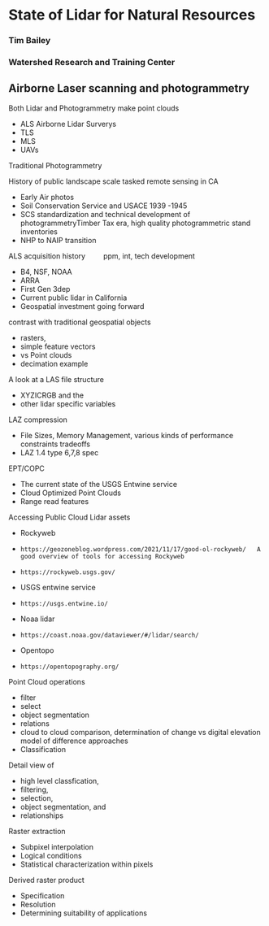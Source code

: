 # State of Lidar for Natural Resources

### Tim Bailey 
### Watershed Research and Training Center


## Airborne Laser scanning and photogrammetry
Both Lidar and Photogrammetry make point clouds
+ ALS Airborne Lidar Surverys 
+ TLS 
+ MLS 
+ UAVs

Traditional Photogrammetry

History of public landscape scale tasked remote sensing in CA
+ Early Air photos
+ Soil Conservation Service and USACE 1939 -1945
+ SCS standardization and technical development of photogrammetryTimber Tax era, high quality photogrammetric stand inventories
+ NHP to NAIP transition   

ALS acquisition history         ppm, int, tech development
+ B4, NSF, NOAA
+ ARRA
+ First Gen 3dep
+ Current public lidar in California
+ Geospatial investment going forward

contrast with traditional geospatial objects 
+ rasters, 
+ simple feature vectors
+ vs Point clouds
+   decimation example 

A look at a LAS file structure             
+ XYZICRGB and the 
+ other lidar specific variables

LAZ compression
+ File Sizes, Memory Management, various kinds of performance constraints tradeoffs
+ LAZ 1.4 type 6,7,8 spec

EPT/COPC 
+ The current state of the USGS Entwine service 
+ Cloud Optimized Point Clouds 
+ Range read features 

Accessing Public Cloud Lidar assets
+ Rockyweb
+     https://geozoneblog.wordpress.com/2021/11/17/good-ol-rockyweb/   A good overview of tools for accessing Rockyweb
+     https://rockyweb.usgs.gov/
+ USGS entwine service
+     https://usgs.entwine.io/
+ Noaa lidar
+     https://coast.noaa.gov/dataviewer/#/lidar/search/
+ Opentopo
+     https://opentopography.org/

Point Cloud operations 
+ filter 
+ select
+ object segmentation
+ relations
+ cloud to cloud comparison, determination of change vs digital elevation model of difference approaches
+ Classification

Detail view of 
+ high level classfication, 
+ filtering, 
+ selection, 
+ object segmentation, and 
+ relationships

Raster extraction
+ Subpixel interpolation
+ Logical conditions
+ Statistical characterization within pixels

Derived raster product
+ Specification 
+ Resolution 
+ Determining suitability of applications 
